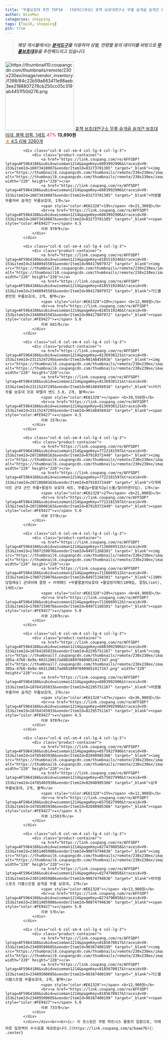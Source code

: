 ```yaml
---
title: "무릎보호대 추천 TOP10 - [50대][여성] 휴책 보호대연구소 무릎 슬개골 슬개건 보호대 아대, 블랙 양쪽, 1세트"
author: WiseMan
categories: shopping
tags: [Top10, shopping]
pin: true
---
```


> ##### 해당 게시물에서는 [**분석도구**](https://itemscout.io/)를 이용하여 **성별**, **연령별** 등의 데이터를 바탕으로 [**무릎보호대**](https://link.coupang.com/a/baae76)들을 추천해드리고 있습니다.
<div class="container"><div class="row">
            <div class="col-6 col-sm-4 col-lg-4 col-lg-3">
                <div class="product-container">
                    <a href="https://link.coupang.com/re/AFFSDP?lptag=AF5964186&subid=wiseman1214&pageKey=7576611924&traceid=V0-153&itemId=19991960757&vendorItemId=89580174893" target="_blank"><img src="https://thumbnail10.coupangcdn.com/thumbnails/remote/230x230ex/image/vendor_inventory/f398/84c22b59a663411e98aeb3ee2188807276cb250cc05c319ab4451f50d276.png" alt="https://thumbnail10.coupangcdn.com/thumbnails/remote/230x230ex/image/vendor_inventory/f398/84c22b59a663411e98aeb3ee2188807276cb250cc05c319ab4451f50d276.png" width="220" height="220"></a>
                    <a href="https://link.coupang.com/re/AFFSDP?lptag=AF5964186&subid=wiseman1214&pageKey=7576611924&traceid=V0-153&itemId=19991960757&vendorItemId=89580174893" target="_blank">휴책 보호대연구소 무릎 슬개골 슬개건 보호대 아대, 블랙 양쪽, 1세트</a>
                    <span style="color:#E61328">47%</span> <b>13,890원</b>
                    <br><a href="https://link.coupang.com/re/AFFSDP?lptag=AF5964186&subid=wiseman1214&pageKey=7576611924&traceid=V0-153&itemId=19991960757&vendorItemId=89580174893" target="_blank"><span style="color:#FE9427">★</span> 4.5
                    리뷰 3260개</a>
                </div>
            </div>
            
            <div class="col-6 col-sm-4 col-lg-4 col-lg-3">
                <div class="product-container">
                    <a href="https://link.coupang.com/re/AFFSDP?lptag=AF5964186&subid=wiseman1214&pageKey=6803992906&traceid=V0-153&itemId=16073410087&vendorItemId=83273701385" target="_blank"><img src="https://thumbnail8.coupangcdn.com/thumbnails/remote/230x230ex/image/0820_amir_esrgan_inf80k_batch_5_max3k/7b8e/19baa80545f2f9d1366079ca54d2793336600363f09516b249d24e91e3e7.jpeg" alt="https://thumbnail8.coupangcdn.com/thumbnails/remote/230x230ex/image/0820_amir_esrgan_inf80k_batch_5_max3k/7b8e/19baa80545f2f9d1366079ca54d2793336600363f09516b249d24e91e3e7.jpeg" width="220" height="220"></a>
                    <a href="https://link.coupang.com/re/AFFSDP?lptag=AF5964186&subid=wiseman1214&pageKey=6803992906&traceid=V0-153&itemId=16073410087&vendorItemId=83273701385" target="_blank">어썸웰 무릎자바 슬개건 무릎보호대, 1개</a>
                    <span style="color:#E61328">19%</span> <b>21,300원</b>
                    <br><a href="https://link.coupang.com/re/AFFSDP?lptag=AF5964186&subid=wiseman1214&pageKey=6803992906&traceid=V0-153&itemId=16073410087&vendorItemId=83273701385" target="_blank"><span style="color:#FE9427">★</span> 4.5
                    리뷰 970개</a>
                </div>
            </div>
            
            <div class="col-6 col-sm-4 col-lg-4 col-lg-3">
                <div class="product-container">
                    <a href="https://link.coupang.com/re/AFFSDP?lptag=AF5964186&subid=wiseman1214&pageKey=8185519246&traceid=V0-153&itemId=23408945501&vendorItemId=90417807972" target="_blank"><img src="https://thumbnail10.coupangcdn.com/thumbnails/remote/230x230ex/image/vendor_inventory/63f1/40ed53a0a5b0293357cb5440ba950b0783282807424f95ea3df7a2291321.jpg" alt="https://thumbnail10.coupangcdn.com/thumbnails/remote/230x230ex/image/vendor_inventory/63f1/40ed53a0a5b0293357cb5440ba950b0783282807424f95ea3df7a2291321.jpg" width="220" height="220"></a>
                    <a href="https://link.coupang.com/re/AFFSDP?lptag=AF5964186&subid=wiseman1214&pageKey=8185519246&traceid=V0-153&itemId=23408945501&vendorItemId=90417807972" target="_blank">가드웰 편안한 무릎보호대, 2개, 블랙</a>
                    <span style="color:#E61328">10%</span> <b>12,900원</b>
                    <br><a href="https://link.coupang.com/re/AFFSDP?lptag=AF5964186&subid=wiseman1214&pageKey=8185519246&traceid=V0-153&itemId=23408945501&vendorItemId=90417807972" target="_blank"><span style="color:#FE9427">★</span> 5.0
                    리뷰 681개</a>
                </div>
            </div>
            
            <div class="col-6 col-sm-4 col-lg-4 col-lg-3">
                <div class="product-container">
                    <a href="https://link.coupang.com/re/AFFSDP?lptag=AF5964186&subid=wiseman1214&pageKey=8136930121&traceid=V0-153&itemId=23115247295&vendorItemId=90148456916" target="_blank"><img src="https://thumbnail6.coupangcdn.com/thumbnails/remote/230x230ex/image/0820_amir_esrgan_inf80k_batch_4_max3k/1918/1e55b694c5bb9a85850be6476725b018d1ad8b546f793f2df8d77799f6ed.png" alt="https://thumbnail6.coupangcdn.com/thumbnails/remote/230x230ex/image/0820_amir_esrgan_inf80k_batch_4_max3k/1918/1e55b694c5bb9a85850be6476725b018d1ad8b546f793f2df8d77799f6ed.png" width="220" height="220"></a>
                    <a href="https://link.coupang.com/re/AFFSDP?lptag=AF5964186&subid=wiseman1214&pageKey=8136930121&traceid=V0-153&itemId=23115247295&vendorItemId=90148456916" target="_blank">나이키 무릎 보호대 프로 파텔라 밴드 3.0, 2개, 블랙</a>
                    <span style="color:#E61328"></span> <b>39,550원</b>
                    <br><a href="https://link.coupang.com/re/AFFSDP?lptag=AF5964186&subid=wiseman1214&pageKey=8136930121&traceid=V0-153&itemId=23115247295&vendorItemId=90148456916" target="_blank"><span style="color:#FE9427">★</span> 4.5
                    리뷰 25개</a>
                </div>
            </div>
            
            <div class="col-6 col-sm-4 col-lg-4 col-lg-3">
                <div class="product-container">
                    <a href="https://link.coupang.com/re/AFFSDP?lptag=AF5964186&subid=wiseman1214&pageKey=7722181597&traceid=V0-153&itemId=20728008163&vendorItemId=87910372449" target="_blank"><img src="https://thumbnail6.coupangcdn.com/thumbnails/remote/230x230ex/image/vendor_inventory/e3da/be3bbf270a4d9850a774936145cb958e5c47ce20fe28c2a0ec85fb2be013.jpg" alt="https://thumbnail6.coupangcdn.com/thumbnails/remote/230x230ex/image/vendor_inventory/e3da/be3bbf270a4d9850a774936145cb958e5c47ce20fe28c2a0ec85fb2be013.jpg" width="220" height="220"></a>
                    <a href="https://link.coupang.com/re/AFFSDP?lptag=AF5964186&subid=wiseman1214&pageKey=7722181597&traceid=V0-153&itemId=20728008163&vendorItemId=87910372449" target="_blank">각개메이트 군대 군인 무릎+팔꿈치 보호대 세트, 무릎2p+팔꿈치2p(스몰/많이마른타입), 1개</a>
                    <span style="color:#E61328">27%</span> <b>21,800원</b>
                    <br><a href="https://link.coupang.com/re/AFFSDP?lptag=AF5964186&subid=wiseman1214&pageKey=7722181597&traceid=V0-153&itemId=20728008163&vendorItemId=87910372449" target="_blank"><span style="color:#FE9427">★</span> 5.0
                    리뷰 57개</a>
                </div>
            </div>
            
            <div class="col-6 col-sm-4 col-lg-4 col-lg-3">
                <div class="product-container">
                    <a href="https://link.coupang.com/re/AFFSDP?lptag=AF5964186&subid=wiseman1214&pageKey=7116669512&traceid=V0-153&itemId=17807159076&vendorItemId=84971168301" target="_blank"><img src="https://thumbnail6.coupangcdn.com/thumbnails/remote/230x230ex/image/vendor_inventory/2281/7ef93cc43a5597cfd10c30af3c9a37e16ab7ec265b2536475b2640ada62c.png" alt="https://thumbnail6.coupangcdn.com/thumbnails/remote/230x230ex/image/vendor_inventory/2281/7ef93cc43a5597cfd10c30af3c9a37e16ab7ec265b2536475b2640ada62c.png" width="220" height="220"></a>
                    <a href="https://link.coupang.com/re/AFFSDP?lptag=AF5964186&subid=wiseman1214&pageKey=7116669512&traceid=V0-153&itemId=17807159076&vendorItemId=84971168301" target="_blank">[100% 당일배송] 군대어때 깔창 + 어깨패드 +무릎팔꿈치보호대 +물집방지패드10매입, 깔창L(set), 1세트</a>
                    <span style="color:#E61328">20%</span> <b>64,900원</b>
                    <br><a href="https://link.coupang.com/re/AFFSDP?lptag=AF5964186&subid=wiseman1214&pageKey=7116669512&traceid=V0-153&itemId=17807159076&vendorItemId=84971168301" target="_blank"><span style="color:#FE9427">★</span> 5.0
                    리뷰 220개</a>
                </div>
            </div>
            
            <div class="col-6 col-sm-4 col-lg-4 col-lg-3">
                <div class="product-container">
                    <a href="https://link.coupang.com/re/AFFSDP?lptag=AF5964186&subid=wiseman1214&pageKey=6803992906&traceid=V0-153&itemId=18764165033&vendorItemId=82295751167" target="_blank"><img src="https://thumbnail7.coupangcdn.com/thumbnails/remote/230x230ex/image/retail/images/19fd5be6-305a-47b6-8e9a-603128817ad88188970409852417347.png" alt="https://thumbnail7.coupangcdn.com/thumbnails/remote/230x230ex/image/retail/images/19fd5be6-305a-47b6-8e9a-603128817ad88188970409852417347.png" width="220" height="220"></a>
                    <a href="https://link.coupang.com/re/AFFSDP?lptag=AF5964186&subid=wiseman1214&pageKey=6803992906&traceid=V0-153&itemId=18764165033&vendorItemId=82295751167" target="_blank">어썸웰 무릎자바 슬개건 무릎보호대, 2개</a>
                    <span style="color:#E61328">47%</span> <b>36,900원</b>
                    <br><a href="https://link.coupang.com/re/AFFSDP?lptag=AF5964186&subid=wiseman1214&pageKey=6803992906&traceid=V0-153&itemId=18764165033&vendorItemId=82295751167" target="_blank"><span style="color:#FE9427">★</span> 4.5
                    리뷰 970개</a>
                </div>
            </div>
            
            <div class="col-6 col-sm-4 col-lg-4 col-lg-3">
                <div class="product-container">
                    <a href="https://link.coupang.com/re/AFFSDP?lptag=AF5964186&subid=wiseman1214&pageKey=6575827990&traceid=V0-153&itemId=14785403930&vendorItemId=82040985366" target="_blank"><img src="https://thumbnail6.coupangcdn.com/thumbnails/remote/230x230ex/image/0820_amir_esrgan_inf80k_batch_1_max3k/c4b9/1f806ba7dde12f1c148a428d2a36d3960373c0d43a59f655acdea8ac4b50.jpg" alt="https://thumbnail6.coupangcdn.com/thumbnails/remote/230x230ex/image/0820_amir_esrgan_inf80k_batch_1_max3k/c4b9/1f806ba7dde12f1c148a428d2a36d3960373c0d43a59f655acdea8ac4b50.jpg" width="220" height="220"></a>
                    <a href="https://link.coupang.com/re/AFFSDP?lptag=AF5964186&subid=wiseman1214&pageKey=6575827990&traceid=V0-153&itemId=14785403930&vendorItemId=82040985366" target="_blank">삼후 무릎보호대, 2개, 블랙</a>
                    <span style="color:#E61328">15%</span> <b>12,900원</b>
                    <br><a href="https://link.coupang.com/re/AFFSDP?lptag=AF5964186&subid=wiseman1214&pageKey=6575827990&traceid=V0-153&itemId=14785403930&vendorItemId=82040985366" target="_blank"><span style="color:#FE9427">★</span> 4.5
                    리뷰 12593개</a>
                </div>
            </div>
            
            <div class="col-6 col-sm-4 col-lg-4 col-lg-3">
                <div class="product-container">
                    <a href="https://link.coupang.com/re/AFFSDP?lptag=AF5964186&subid=wiseman1214&pageKey=8274790858&traceid=V0-153&itemId=23851405980&vendorItemId=90874794636" target="_blank"><img src="https://thumbnail6.coupangcdn.com/thumbnails/remote/230x230ex/image/vendor_inventory/7dfa/b6349dce47cbb356afae9cf0055b24a292f7693ad82e3b8049074ffdef3b.jpg" alt="https://thumbnail6.coupangcdn.com/thumbnails/remote/230x230ex/image/vendor_inventory/7dfa/b6349dce47cbb356afae9cf0055b24a292f7693ad82e3b8049074ffdef3b.jpg" width="220" height="220"></a>
                    <a href="https://link.coupang.com/re/AFFSDP?lptag=AF5964186&subid=wiseman1214&pageKey=8274790858&traceid=V0-153&itemId=23851405980&vendorItemId=90874794636" target="_blank">위어템 스포츠 더블스트랩 슬개골 무릎 보호대, 2개</a>
                    <span style="color:#E61328"></span> <b>13,900원</b>
                    <br><a href="https://link.coupang.com/re/AFFSDP?lptag=AF5964186&subid=wiseman1214&pageKey=8274790858&traceid=V0-153&itemId=23851405980&vendorItemId=90874794636" target="_blank"><span style="color:#FE9427">★</span> 5.0
                    리뷰 5개</a>
                </div>
            </div>
            
            <div class="col-6 col-sm-4 col-lg-4 col-lg-3">
                <div class="product-container">
                    <a href="https://link.coupang.com/re/AFFSDP?lptag=AF5964186&subid=wiseman1214&pageKey=8185670017&traceid=V0-153&itemId=23409500605&vendorItemId=90387400199" target="_blank"><img src="https://thumbnail8.coupangcdn.com/thumbnails/remote/230x230ex/image/vendor_inventory/ca71/c53493ae2ffddb9795a94cc56643823169b7caf106e6174071bf011b7b24.jpg" alt="https://thumbnail8.coupangcdn.com/thumbnails/remote/230x230ex/image/vendor_inventory/ca71/c53493ae2ffddb9795a94cc56643823169b7caf106e6174071bf011b7b24.jpg" width="220" height="220"></a>
                    <a href="https://link.coupang.com/re/AFFSDP?lptag=AF5964186&subid=wiseman1214&pageKey=8185670017&traceid=V0-153&itemId=23409500605&vendorItemId=90387400199" target="_blank">가드웰 더블스트랩 무릎보호대, 2개, 블랙</a>
                    <span style="color:#E61328"></span> <b>12,900원</b>
                    <br><a href="https://link.coupang.com/re/AFFSDP?lptag=AF5964186&subid=wiseman1214&pageKey=8185670017&traceid=V0-153&itemId=23409500605&vendorItemId=90387400199" target="_blank"><span style="color:#FE9427">★</span> 5.0
                    리뷰 733개</a>
                </div>
            </div>
            </div></div><br><br>[👉 이 포스팅은 쿠팡 파트너스 활동의 일환으로, 이에 따른 일정액의 수수료를 제공받습니다.](https://link.coupang.com/a/baae76){: .center}